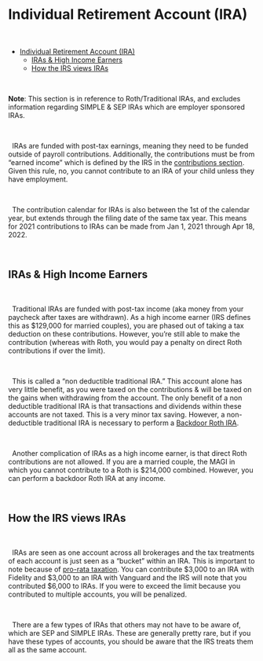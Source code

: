 # Individual Retirement Account (IRA)

&nbsp;

- [Individual Retirement Account (IRA)](#individual-retirement-account-ira)
  - [IRAs & High Income Earners](#iras--high-income-earners)
  - [How the IRS views IRAs](#how-the-irs-views-iras)

&nbsp;

**Note**: This section is in reference to Roth/Traditional IRAs, and excludes information regarding SIMPLE & SEP IRAs which are employer sponsored IRAs.

&nbsp;

  IRAs are funded with post-tax earnings, meaning they need to be funded outside of payroll contributions. Additionally, the contributions must be from “earned income” which is defined by the IRS in the [contributions section](https://www.irs.gov/taxtopics/tc451). Given this rule, no, you cannot contribute to an IRA of your child unless they have employment.

&nbsp;

  The contribution calendar for IRAs is also between the 1st of the calendar year, but extends through the filing date of the same tax year. This means for 2021 contributions to IRAs can be made from Jan 1, 2021 through Apr 18, 2022.

&nbsp;

## IRAs & High Income Earners

&nbsp;

  Traditional IRAs are funded with post-tax income (aka money from your paycheck after taxes are withdrawn). As a high income earner (IRS defines this as $129,000 for married couples), you are phased out of taking a tax deduction on these contributions. However, you’re still able to make the contribution (whereas with Roth, you would pay a penalty on direct Roth contributions if over the limit).

&nbsp;

  This is called a “non deductible traditional IRA.” This account alone has very little benefit, as you were taxed on the contributions & will be taxed on the gains when withdrawing from the account. The only benefit of a non deductible traditional IRA is that transactions and dividends within these accounts are not taxed. This is a very minor tax saving. However, a non-deductible traditional IRA is necessary to perform a [Backdoor Roth IRA](/tax-advantaged-accounts/ira/backdoor-roth-ira).

&nbsp;

  Another complication of IRAs as a high income earner, is that direct Roth contributions are not allowed. If you are a married couple, the MAGI in which you cannot contribute to a Roth is $214,000 combined. However, you can perform a backdoor Roth IRA at any income.

&nbsp;

## How the IRS views IRAs

&nbsp;

  IRAs are seen as one account across all brokerages and the tax treatments of each account is just seen as a “bucket” within an IRA. This is important to note because of [pro-rata taxation](/tax-advantaged-accounts/ira/backdoor-roth-ira#pro-rata-taxation). You can contribute $3,000 to an IRA with Fidelity and $3,000 to an IRA with Vanguard and the IRS will note that you contributed $6,000 to IRAs. If you were to exceed the limit because you contributed to multiple accounts, you will be penalized.

&nbsp;

  There are a few types of IRAs that others may not have to be aware of, which are SEP and SIMPLE IRAs. These are generally pretty rare, but if you have these types of accounts, you should be aware that the IRS treats them all as the same account.


